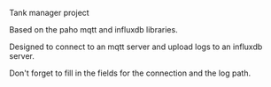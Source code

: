 Tank manager project

Based on the paho mqtt and influxdb libraries.

Designed to connect to an mqtt server and upload logs to an influxdb server.

Don't forget to fill in the fields for the connection and the log path.